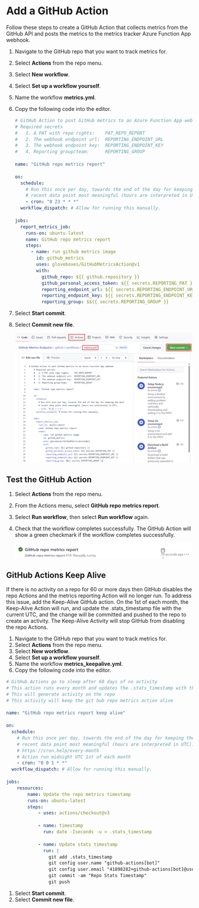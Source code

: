 # Add a GitHub Action

Follow these steps to create a GitHub Action that collects metrics from the GitHub API and posts the metrics to the metrics tracker Azure Function App webhook.

1. Navigate to the GitHub repo that you want to track metrics for.
1. Select **Actions** from the repo menu.
1. Select **New workflow**.
1. Select **Set up a workflow yourself**.
1. Name the workflow **metrics.yml**.
1. Copy the following code into the editor.

    ```yml
    # GitHub Action to post GitHub metrics to an Azure Function App webhook
    # Required secrets
    #   1. A PAT with repo rights:    PAT_REPO_REPORT
    #   2. The webhook endpoint url:  REPORTING_ENDPOINT_URL
    #   3. The webhook endpoint key:  REPORTING_ENDPOINT_KEY
    #   4. Reporting group/team:      REPORTING_GROUP

    name: "GitHub repo metrics report"

    on:
      schedule:
        # Run this once per day, towards the end of the day for keeping the most
        # recent data point most meaningful (hours are interpreted in UTC).
        - cron: "0 23 * * *"
      workflow_dispatch: # Allow for running this manually.

    jobs:
      report_metrics_job:
        runs-on: ubuntu-latest
        name: GitHub repo metrics report
        steps:
          - name: run github metrics image
            id: github_metrics
            uses: gloveboxes/GitHubMetricsAction@v1
            with:
              github_repo: ${{ github.repository }}
              github_personal_access_token: ${{ secrets.REPORTING_PAT }}
              reporting_endpoint_url: ${{ secrets.REPORTING_ENDPOINT_URL }}
              reporting_endpoint_key: ${{ secrets.REPORTING_ENDPOINT_KEY }}
              reporting_group: $${{ secrets.REPORTING_GROUP }}
    ```

1. Select **Start commit**.
1. Select **Commit new file**.

    ![This image overviews steps take to deploy the GitHub Action](../img/add-github-action.png)

## Test the GitHub Action

1. Select **Actions** from the repo menu.
1. From the Actions menu, select **GitHub repo metrics report**.
1. Select **Run workflow**, then select **Run workflow** again.
1. Check that the workflow completes successfully. The GitHub Action will show a green checkmark if the workflow completes successfully.

    ![This image overviews steps take to deploy the GitHub Action](../img/test-github-action.png)

## GitHub Actions Keep Alive

If there is no activity on a repo for 60 or more days then GitHub disables the repo Actions and the metrics reporting Action will no longer run. To address this issue, add the Keep-Alive GitHub action. On the 1st of each month, the Keep-Alive Action will run, and update the .stats_timestamp file with the current UTC, and the change will be committed and pushed to the repo to create an activity. The Keep-Alive Activity will stop GitHub from disabling the repo Actions.

1. Navigate to the GitHub repo that you want to track metrics for.
1. Select **Actions** from the repo menu.
1. Select **New workflow**.
1. Select **Set up a workflow yourself**.
1. Name the workflow **metrics_keepalive.yml**.
1. Copy the following code into the editor.

  ```yml
  # GitHub Actions go to sleep after 60 days of no activity
  # This action runs every month and updates the .stats_timestamp with the current UTC
  # This will generate activity on the repo
  # This activity will keep the git hub repo metrics action alive

  name: "GitHub repo metrics report keep alive"

  on:
    schedule:
      # Run this once per day, towards the end of the day for keeping the most
      # recent data point most meaningful (hours are interpreted in UTC).
      # https://cron.help/every-month
      # Action run midnight UTC 1st of each month
      - cron: "0 0 1 * *"
    workflow_dispatch: # Allow for running this manually.

  jobs:
      resources:
          name: Update the repo metrics timestamp
          runs-on: ubuntu-latest
          steps:
              - uses: actions/checkout@v3

              - name: timestamp
                run: date -Iseconds -u > .stats_timestamp

              - name: Update stats timestamp
                run: |
                  git add .stats_timestamp
                  git config user.name "github-actions[bot]"
                  git config user.email "41898282+github-actions[bot]@users.noreply.github.com"
                  git commit -am "Repo Stats Timestamp"
                  git push
  ```

1. Select **Start commit**.
1. Select **Commit new file**.

